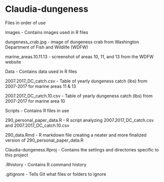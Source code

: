 # Claudia-dungeness

Files in order of use

Images - Contains images used in R files

dungeness_crab.jpg - image of dungeness crab from Washington Department of Fish and Wildlife (WDFW)

marine_areas.10.11.13 - screenshot of areas 10, 11, and 13 from the WDFW website

Data - Contains data used in R files

2007.2017_DC_catch.csv - Table of yearly dungeness catch (lbs) from 2007-2017 for marine areas 11 & 13

2007.2017_DC_catch.10.csv - Table of yearly dungeness catch (lbs) from 2007-2017 for marine area 10

Scripts - Contains R files in use

290_personal_paper_data.R - R script analyzing 2007.2017_DC_catch.csv and 2007.2017_DC_catch.10.csv

290_data.Rmd - R markdown file creating a neater and more finalized version of 290_personal_paper_data.R

Claudia-dungeness.Rproj - Contains the settings and directories specific to this project

.Rhistory - Contains R command history 

.gitignore - Tells Git what files or folders to ignore